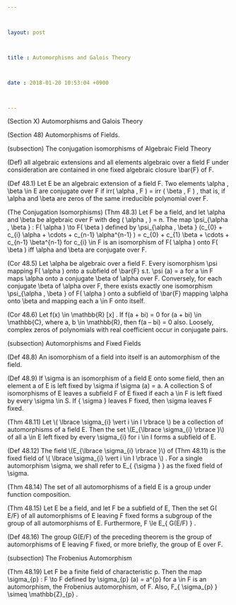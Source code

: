 ```yaml
---



layout: post



title : Automorphisms and Galois Theory



date : 2018-01-20 10:53:04 +0900



---
```


(Section X) Automorphisms and Galois Theory

(Section 48) Automorphisms of Fields.

(subsection) The conjugation isomorphisms of Algebraic Field Theory

(Def) all algebraic extensions and all elements algebraic over a field F under consideration are contained in one fixed algebraic closure \bar{F} of F.

(Def 48.1) Let E be an algebraic extension of a field F. Two elements \alpha , \beta \in E are conjugate over F if irr( \alpha , F ) = irr ( \beta , F ) , that is, if \alpha and \beta are zeros of the same irreducible polynomial over F.

(The Conjugation Isomorphisms) (Thm 48.3) Let F be a field, and let \alpha and \beta be algebraic over F with deg ( \alpha , ) = n. The map \psi_{\alpha , \beta } : F( \alpha ) \to F( \beta ) defined by \psi_{\alpha , \beta } (c_{0} + c_{i} \alpha + \cdots + c_{n-1} \alpha^{n-1} ) = c_{0} + c_{1} \beta + \cdots + c_{n-1} \beta^{n-1} for c_{i} \in F is an isomorphism of F( \alpha ) onto F( \beta ) iff \alpha and \beta are conjugate over F.

(Cor 48.5) Let \alpha be algebraic over a field F. Every isomorphism \psi mapping F( \alpha ) onto a subfield of \bar{F} s.t. \psi (a) = a for a \in F maps \alpha onto a conjugate \beta of \alpha over F. Conversely, for each conjugate \beta of \alpha over F, there exists exactly one isomorphism \psi_{\alpha , \beta } of F( \alpha ) onto a subfield of \bar{F} mapping \alpha onto \beta and mapping each a \in F onto itself.

(Cor 48.6) Let f(x) \in \mathbb{R} [x] . If f(a + bi) = 0 for (a + bi) \in \mathbb{C}, where a, b \in \mathbb{R}, then f(a – bi) = 0 also. Loosely, complex zeros of polynomials with real coefficient occur in conjugate pairs.

(subsection) Automorphisms and Fixed Fields

(Def 48.8) An isomorphism of a field into itself is an automorphism of the field.

(Def 48.9) If \sigma is an isomorphism of a field E onto some field, then an element a of E is left fixed by \sigma if \sigma (a) = a. A collection S of isomorphisms of E leaves a subfield F of E fixed if each a \in F is left fixed by every \sigma \in S. If { \sigma } leaves F fixed, then \sigma leaves F fixed.

(Thm 48.11) Let \\( \lbrace \sigma_{i}  \vert i \in I \rbrace  \\) be a collection of automorphisms of a field E. Then the set \\(E_{\lbrace \sigma_{i} \rbrace }\\) of all a \in E left fixed by every \sigma_{i} for i \in I forms a subfield of E.

(Def 48.12) The field \\(E_{\lbrace \sigma_{i} \rbrace }\\)  of (Thm 48.11) is the fixed field of \\( \lbrace \sigma_{i}  \vert i \in I \rbrace  \\) . For a single automorphism \sigma, we shall refer to E_{ {\sigma } } as the fixed field of \sigma.

(Thm 48.14) The set of all automorphisms of a field E is a group under function composition.

(Thm 48.15) Let E be a field, and let F be a subfield of E, Then the set G( E/F) of all automorphisms of E leaving F fixed forms a subgroup of the group of all automorphisms of E. Furthermore, F \le E_{ G(E/F) } .

(Def 48.16) The group G(E/F) of the preceding theorem is the group of automorphisms of E leaving F fixed, or more briefly, the group of E over F.

(subsection) The Frobenius Automorphism

(Thm 48.19) Let F be a finite field of characteristic p. Then the map \sigma_{p} : F \to F defined by \sigma_{p} (a) = a^{p} for a \in F is an automorphism, the Frobenius automorphism, of F. Also, F_{ \sigma_{p} } \simeq \mathbb{Z}_{p} .

